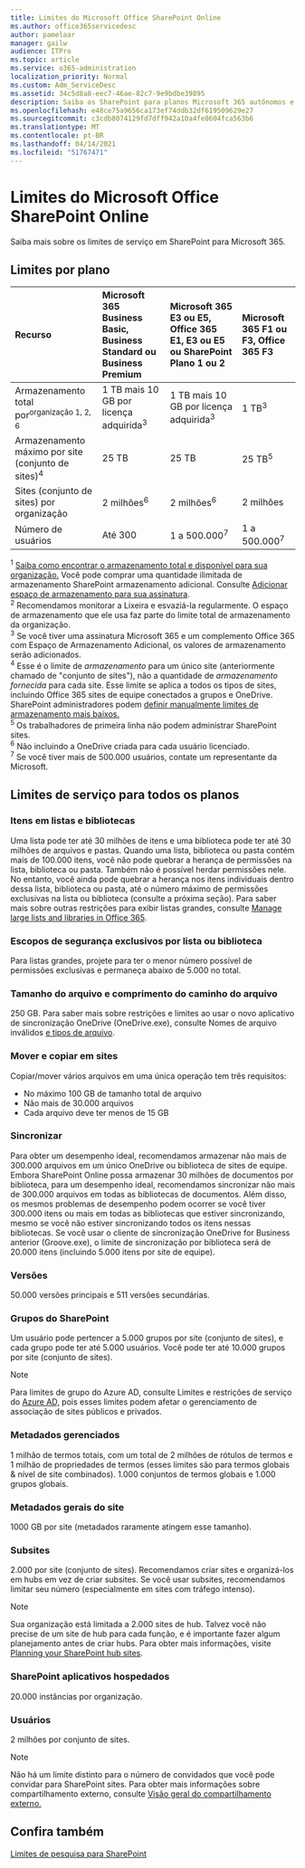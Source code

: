 ```yaml
---
title: Limites do Microsoft Office SharePoint Online
ms.author: office365servicedesc
author: pamelaar
manager: gailw
audience: ITPro
ms.topic: article
ms.service: o365-administration
localization_priority: Normal
ms.custom: Adm_ServiceDesc
ms.assetid: 34c5d8a8-eec7-46ae-82c7-9e9bdbe39895
description: Saiba os SharePoint para planos Microsoft 365 autônomos e autônomos.
ms.openlocfilehash: e48ce75a9656ca173ef74ddb32df619509629e27
ms.sourcegitcommit: c3cdb8074129fd7dff942a10a4fe8604fca563b6
ms.translationtype: MT
ms.contentlocale: pt-BR
ms.lasthandoff: 04/14/2021
ms.locfileid: "51767471"
---
```

# <a name="sharepoint-limits"></a>Limites do Microsoft Office SharePoint Online

Saiba mais sobre os limites de serviço em SharePoint para Microsoft 365.
  
## <a name="limits-by-plan"></a>Limites por plano 

| Recurso | Microsoft 365 Business Basic, Business Standard ou Business Premium | Microsoft 365 E3 ou E5, Office 365 E1, E3 ou E5 ou SharePoint Plano 1 ou 2 | Microsoft 365 F1 ou F3, Office 365 F3 |
|:-----|:-----|:-----|:-----|
|Armazenamento total por<sup>organização 1, 2, 6</sup> <br/> |1 TB mais 10 GB por licença adquirida<sup>3</sup>  <br/> |1 TB mais 10 GB por licença adquirida<sup>3</sup> <br/> |1 TB<sup>3</sup> <br/> |
|Armazenamento máximo por site (conjunto de sites)<sup>4</sup><br/> |25 TB <br/> |25 TB <br/> |25 TB<sup>5</sup> <br/> |
|Sites (conjunto de sites) por organização  <br/> |2 milhões<sup>6</sup> <br/> |2 milhões<sup>6</sup> <br/> |2 milhões<br/> |
|Número de usuários  <br/> |Até 300  <br/> |1 a 500.000<sup>7</sup> <br/> |1 a 500.000<sup>7</sup> <br/> |
   
<sup>1</sup> [Saiba como encontrar o armazenamento total e disponível para sua organização.](/sharepoint/manage-site-collection-storage-limits) Você pode comprar uma quantidade ilimitada de armazenamento SharePoint armazenamento adicional. Consulte [Adicionar espaço de armazenamento para sua assinatura](/office365/admin/subscriptions-and-billing/add-storage-space). 
<br/><sup>2</sup> Recomendamos monitorar a Lixeira e esvaziá-la regularmente. O espaço de armazenamento que ele usa faz parte do limite total de armazenamento da organização. 
<br/> <sup>3</sup> Se você tiver uma assinatura Microsoft 365 e um complemento Office 365 com Espaço de Armazenamento Adicional, os valores de armazenamento serão adicionados. 
<br/> <sup>4</sup> Esse é o limite de *armazenamento* para um único site (anteriormente chamado de "conjunto de sites"), não a quantidade de *armazenamento fornecida* para cada site. Esse limite se aplica a todos os tipos de sites, incluindo Office 365 sites de equipe conectados a grupos e OneDrive. SharePoint administradores podem [definir manualmente limites de armazenamento mais baixos.](/sharepoint/manage-site-collection-storage-limits#manage-individual-site-storage-limits) 
<br/> <sup>5</sup> Os trabalhadores de primeira linha não podem administrar SharePoint sites. 
<br/> <sup>6</sup> Não incluindo a OneDrive criada para cada usuário licenciado. 
<br/> <sup>7</sup> Se você tiver mais de 500.000 usuários, contate um representante da Microsoft. 
  
## <a name="service-limits-for-all-plans"></a>Limites de serviço para todos os planos

### <a name="items-in-lists-and-libraries"></a>Itens em listas e bibliotecas

Uma lista pode ter até 30 milhões de itens e uma biblioteca pode ter até 30 milhões de arquivos e pastas. Quando uma lista, biblioteca ou pasta contém mais de 100.000 itens, você não pode quebrar a herança de permissões na lista, biblioteca ou pasta. Também não é possível herdar permissões nele. No entanto, você ainda pode quebrar a herança nos itens individuais dentro dessa lista, biblioteca ou pasta, até o número máximo de permissões exclusivas na lista ou biblioteca (consulte a próxima seção). Para saber mais sobre outras restrições para exibir listas grandes, consulte [Manage large lists and libraries in Office 365](https://support.office.com/article/b4038448-ec0e-49b7-b853-679d3d8fb784).

### <a name="unique-security-scopes-per-list-or-library"></a>Escopos de segurança exclusivos por lista ou biblioteca

Para listas grandes, projete para ter o menor número possível de permissões exclusivas e permaneça abaixo de 5.000 no total.

### <a name="file-size-and-file-path-length"></a>Tamanho do arquivo e comprimento do caminho do arquivo

250 GB. Para saber mais sobre restrições e limites ao usar o novo aplicativo de sincronização OneDrive (OneDrive.exe), consulte Nomes de arquivo inválidos [e tipos de arquivo](https://support.office.com/article/64883a5d-228e-48f5-b3d2-eb39e07630fa).

### <a name="moving-and-copying-across-sites"></a>Mover e copiar em sites

Copiar/mover vários arquivos em uma única operação tem três requisitos:

- No máximo 100 GB de tamanho total de arquivo
- Não mais de 30.000 arquivos
- Cada arquivo deve ter menos de 15 GB

### <a name="sync"></a>Sincronizar

Para obter um desempenho ideal, recomendamos armazenar não mais de 300.000 arquivos em um único OneDrive ou biblioteca de sites de equipe. Embora SharePoint Online possa armazenar 30 milhões de documentos por biblioteca, para um desempenho ideal, recomendamos sincronizar não mais de 300.000 arquivos em todas as bibliotecas de documentos. Além disso, os mesmos problemas de desempenho podem ocorrer se você tiver 300.000 itens ou mais em todas as bibliotecas que estiver sincronizando, mesmo se você não estiver sincronizando todos os itens nessas bibliotecas. Se você usar o cliente de sincronização OneDrive for Business anterior (Groove.exe), o limite de sincronização por biblioteca será de 20.000 itens (incluindo 5.000 itens por site de equipe).

### <a name="versions"></a>Versões

50.000 versões principais e 511 versões secundárias.

### <a name="sharepoint-groups"></a>Grupos do SharePoint

Um usuário pode pertencer a 5.000 grupos por site (conjunto de sites), e cada grupo pode ter até 5.000 usuários. Você pode ter até 10.000 grupos por site (conjunto de sites).

> [!NOTE]
> Para limites de grupo do Azure AD, consulte Limites e restrições de serviço do [Azure AD,](/azure/active-directory/users-groups-roles/directory-service-limits-restrictions) pois esses limites podem afetar o gerenciamento de associação de sites públicos e privados.

### <a name="managed-metadata"></a>Metadados gerenciados

1 milhão de termos totais, com um total de 2 milhões de rótulos de termos e 1 milhão de propriedades de termos (esses limites são para termos globais & nível de site combinados). 1.000 conjuntos de termos globais e 1.000 grupos globais.

### <a name="overall-site-metadata"></a>Metadados gerais do site

1000 GB por site (metadados raramente atingem esse tamanho).

### <a name="subsites"></a>Subsites

2.000 por site (conjunto de sites). Recomendamos criar sites e organizá-los em hubs em vez de criar subsites. Se você usar subsites, recomendamos limitar seu número (especialmente em sites com tráfego intenso).

> [!NOTE]
> Sua organização está limitada a 2.000 sites de hub. Talvez você não precise de um site de hub para cada função, e é importante fazer algum planejamento antes de criar hubs. Para obter mais informações, visite [Planning your SharePoint hub sites](/sharepoint/planning-hub-sites).

### <a name="sharepoint-hosted-applications"></a>SharePoint aplicativos hospedados

20.000 instâncias por organização.

### <a name="users"></a>Usuários

2 milhões por conjunto de sites.

> [!NOTE]
> Não há um limite distinto para o número de convidados que você pode convidar para SharePoint sites. Para obter mais informações sobre compartilhamento externo, consulte [Visão geral do compartilhamento externo.](/sharepoint/external-sharing-overview)

## <a name="see-also"></a>Confira também

[Limites de pesquisa para SharePoint](/sharepoint/search-limits)